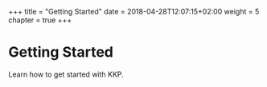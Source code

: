 +++
title = "Getting Started"
date = 2018-04-28T12:07:15+02:00
weight = 5
chapter = true
+++

# Getting Started

Learn how to get started with KKP.
